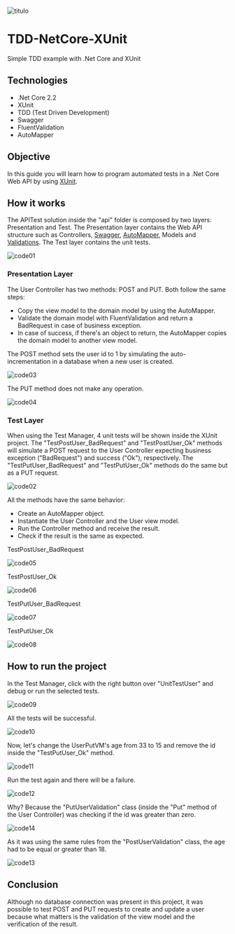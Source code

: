 ![titulo](/docs/titulo.JPG)

# TDD-NetCore-XUnit
Simple TDD example with .Net Core and XUnit

## Technologies
- .Net Core 2.2
- XUnit
- TDD (Test Driven Development)
- Swagger 
- FluentValidation
- AutoMapper

## Objective
In this guide you will learn how to program automated tests in a .Net Core Web API by using [XUnit](https://docs.microsoft.com/pt-br/dotnet/core/testing/unit-testing-with-dotnet-test).

## How it works
The APITest solution inside the "api" folder is composed by two layers: Presentation and Test.
The Presentation layer contains the Web API structure such as Controllers, [Swagger](https://docs.microsoft.com/pt-br/aspnet/core/tutorials/getting-started-with-swashbuckle?view=aspnetcore-2.2&tabs=visual-studio), [AutoMapper](https://www.codeproject.com/Articles/1256100/Automapper-Using-NET-Core-API-2-1), Models and [Validations](https://www.c-sharpcorner.com/article/using-fluentvalidation-in-asp-net-core/).
The Test layer contains the unit tests.

![code01](/docs/code01.JPG)

### Presentation Layer
The User Controller has two methods: POST and PUT. Both follow the same steps:
- Copy the view model to the domain model by using the AutoMapper.
- Validate the domain model with FluentValidation and return a BadRequest in case of business exception.
- In case of success, if there's an object to return, the AutoMapper copies the domain model to another view model.

The POST method sets the user id to 1 by simulating the auto-incrementation in a database when a new user is created.

![code03](/docs/code03.JPG)

The PUT method does not make any operation.

![code04](/docs/code04.JPG)

### Test Layer
When using the Test Manager, 4 unit tests will be shown inside the XUnit project.
The "TestPostUser_BadRequest" and "TestPostUser_Ok" methods will simulate a POST request to the User Controller expecting business exception ("BadRequest") and success ("Ok"), respectively.
The "TestPutUser_BadRequest" and "TestPutUser_Ok" methods do the same but as a PUT request.

![code02](/docs/code02.JPG)

All the methods have the same behavior:
- Create an AutoMapper object.
- Instantiate the User Controller and the User view model.
- Run the Controller method and receive the result.
- Check if the result is the same as expected.

TestPostUser_BadRequest

![code05](/docs/code05.JPG)

TestPostUser_Ok

![code06](/docs/code06.JPG)

TestPutUser_BadRequest

![code07](/docs/code07.JPG)

TestPutUser_Ok

![code08](/docs/code08.JPG)

## How to run the project

In the Test Manager, click with the right button over "UnitTestUser" and debug or run the selected tests.

![code09](/docs/code09.JPG)

All the tests will be successful.

![code10](/docs/code10.JPG)

Now, let's change the UserPutVM's age from 33 to 15 and remove the id inside the "TestPutUser_Ok" method.

![code11](/docs/code11.JPG)

Run the test again and there will be a failure.

![code12](/docs/code12.JPG)

Why?
Because the "PutUserValidation" class (inside the "Put" method of the User Controller) was checking if the id was greater than zero.

![code14](/docs/code14.JPG)

As it was using the same rules from the "PostUserValidation" class, the age had to be equal or greater than 18.

![code13](/docs/code13.JPG)

## Conclusion

Although no database connection was present in this project, it was possible to test POST and PUT requests to create and update a user because what matters is the validation of the view model and the verification of the result.